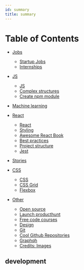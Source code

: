 ```yaml
---
id: summary
title: summary
---
```


Table of Contents
=================

* [Jobs]()
    * [Startup Jobs](jobs/jobs.md)
    * [Internships](jobs/internships.md)

* [JS]()
    * [JS](js/js.md)
    * [Complex structures](js/complex-structures.md)
    * [Create npm module](create-npm-module/create-npm-module.md)
* [Machine learning](machine-learning/machine-learning.md)


<!-- * React
- React Children
- React best practices
- React project structure
- Styled components -->

* [React]()
    * [React](react/react.md)
    * [Styling](react/styling.md)
    * [Awesome React Book](react/awesome-react-book.md)
    * [Best practices](best-practices/react-best-practices.md)
    * [Project structure](project-structure/project-structure.md)
    * [Jest](jest/jest.md)

* [Stories](stories/stories.md)

* [CSS]()
    * [CSS](css/css.md)
    * [CSS Grid](css-grid/css-grid.md)    
    * [Flexbox](flexbox/flexbox.md)

* [Other]()
    * [Open source](open-source/open-source.md)
    * [Launch producthunt](product-hunt/launch-producthunt.md)
    * [Free code courses](courses.md)    
    * [Design](design/design.md)
    * [Git](git/git.md)
    * [Cool Github Repositories](github/cool-github-repositories.md)
    * [Graphqh](graphql/graphqh.md)    
    * [Credits: Images](images.md)


 <!--

future sections:

* Stories to read
* Publishing your module at npm
* Design
* Jobs/Internships

* React
- React Children
- React best practices
- React project structure
- Styled components

* JS
* Cool Github repositories
* Open Source
Machine Learning
CSS
CSS Grid
Flexbox
Git
GraphQL


 * [react](#react)
 * [React Book](#book)
 * [React Styling](#styling)
 * [JS](#js)
 * [CORB / CORS setup nodejs + react](#xxx)
 * [cool github repositories](#cool-github-repositories)
 * [Open Source](#oss)
 * [ML](#ml)
 * [CSS](#css)
 * [CSS Grid](#css-grid)
 * [Stories](#stories)

 -->

## development
